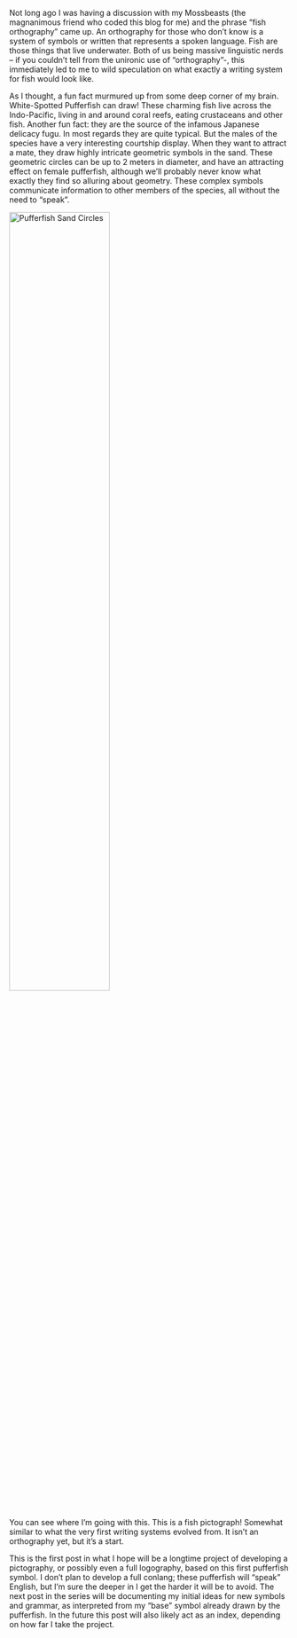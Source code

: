 Not long ago I was having a discussion with my Mossbeasts (the magnanimous friend who coded this blog for me) and the phrase “fish orthography” came up. An orthography for those who don’t know is a system of symbols or written that represents a spoken language. Fish are those things that live underwater. Both of us being massive linguistic nerds – if you couldn’t tell from the unironic use of “orthography”-, this immediately led to me to wild speculation on what exactly a writing system for fish would look like.

As I thought, a fun fact murmured up from some deep corner of my brain. White-Spotted Pufferfish can draw! These charming fish live across the Indo-Pacific, living in and around coral reefs, eating crustaceans and other fish. Another fun fact: they are the source of the infamous Japanese delicacy fugu. In most regards they are quite typical. But the males of the species have a very interesting courtship display. When they want to attract a mate, they draw highly intricate geometric symbols in the sand. These geometric circles can be up to 2 meters in diameter, and have an attracting effect on female pufferfish, although we’ll probably never know what exactly they find so alluring about geometry. These complex symbols communicate information to other members of the species, all without the need to “speak”.

<img src="https://files.catbox.moe/xyim4y.jpg" alt="Pufferfish Sand Circles" style="width:60%">

You can see where I’m going with this. This is a fish pictograph! Somewhat similar to what the very first writing systems evolved from. It isn’t an orthography yet, but it’s a start. 

This is the first post in what I hope will be a longtime project of developing a pictography, or possibly even a full logography, based on this first pufferfish symbol. I don’t plan to develop a full conlang; these pufferfish will “speak” English, but I’m sure the deeper in I get the harder it will be to avoid. The next post in the series will be documenting my initial ideas for new symbols and grammar, as interpreted from my “base” symbol already drawn by the pufferfish. In the future this post will also likely act as an index, depending on how far I take the project.
